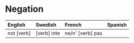 # Negation

| English    | Swedish     | French           | Spanish |
| :--------- | :---------- | :--------------- | :------ |
| not [verb] | [verb] inte | ne/n' [verb] pas |         |
